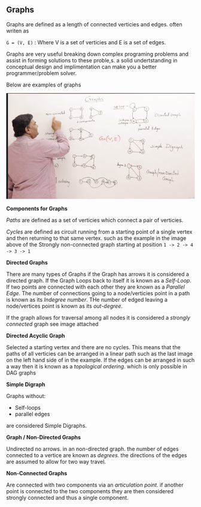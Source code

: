 ## Graphs

Graphs are defined as a length of connected verticies and edges. often writen as 

`G = (V, E)` : Where V is a set of verticies and E is a set of edges.

Graphs are very useful breaking down complex programing problems and assist in forming solutions to these proble,s. a solid undertstanding in conceptual design and implimentation can make you a better programmer/problem solver.

Below are examples of graphs

![Graph Images](../img/GraphImages.png)

**Components for Graphs**

*Paths* are defined as a set of verticies which connect a pair of verticies.

*Cycles* are defined as circuit running from a starting point of a single vertex and then returning to that same vertex. such as the example in the image above of the Strongly non-connected graph starting at position `1 -> 2 -> 4 -> 3 -> 1`

**Directed Graphs**

There are many types of Graphs if the Graph has arrows it is considered a directed graph. If the Graph Loops back to itself it is known as a *Self-Loop*. If two points are connected with each other they are known as a *Parallel Edge*. The number of connections going to a node/verticies point in a path is known as its *Indegree number*. THe number of edged leaving a node/vertices point is known as its *out-degree*.

If the graph allows for traversal among all nodes it is considered a *strongly connected* graph see image attached

**Directed Acyclic Graph**

Selected a starting vertex and there are no cycles. This means that the paths of all verticies can be arranged in a linear path such as the last image on the left hand side of in the example. If the edges can be arranged in such a way then it is known as a *topological ordering*. which is only possible in DAG graphs

**Simple Digraph**

Graphs without:

* Self-loops
* parallel edges

are considered Simple Digraphs.

**Graph / Non-Directed Graphs**

Undirected no arrows. in an non-directed graph. the number of edges connected to a vertice are known as *degrees*. the directions of the edges are assumed to allow for two way travel.

**Non-Connected Graphs** 

Are connected with two components via an *articulation point*. if another point is connected to the two components they are then considered strongly connected and thus a single component.

